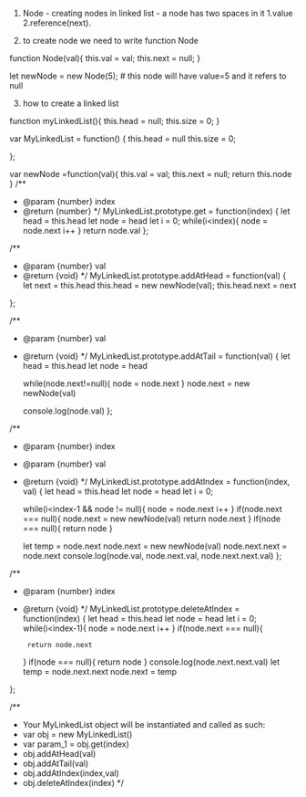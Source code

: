 1. Node - creating nodes in linked list - a node has two spaces in it 1.value 2.reference(next).

2. to create node we need to write function Node

function Node(val){
this.val = val;
this.next = null;
}

let newNode = new Node(5);  # this node will have value=5 and it refers to null



3. how to create a linked list

function myLinkedList(){
    this.head = null;
    this.size = 0;
}



var MyLinkedList = function() {
    this.head = null
    this.size = 0;
    
};

var newNode =function(val){
    this.val = val;
    this.next = null;
    return this.node
}
/** 
 * @param {number} index
 * @return {number}
 */
MyLinkedList.prototype.get = function(index) {
    let head = this.head
    let node = head
    let i = 0;
    while(i<index){
        node = node.next
        i++
    }
    return node.val
};

/** 
 * @param {number} val
 * @return {void}
 */
MyLinkedList.prototype.addAtHead = function(val) {
    let next = this.head
    this.head = new newNode(val);
    this.head.next = next
    
};

/** 
 * @param {number} val
 * @return {void}
 */
MyLinkedList.prototype.addAtTail = function(val) {
    let head = this.head
    let node = head

    while(node.next!=null){
        node = node.next
    }
    node.next = new newNode(val)

    console.log(node.val)
};

/** 
 * @param {number} index 
 * @param {number} val
 * @return {void}
 */
MyLinkedList.prototype.addAtIndex = function(index, val) {
    let head = this.head
    let node = head
    let i = 0;
    
    while(i<index-1 && node != null){
        node = node.next
        i++
    }
    if(node.next === null){
        node.next = new newNode(val)
        return node.next
    }
    if(node === null){
        return node
    }
    
    let temp = node.next
    node.next = new newNode(val)
    node.next.next = node.next
    console.log(node.val, node.next.val, node.next.next.val)
};

/** 
 * @param {number} index
 * @return {void}
 */
MyLinkedList.prototype.deleteAtIndex = function(index) {
     let head = this.head
    let node = head
    let i = 0;
    while(i<index-1){
        node = node.next
        i++
    }
    if(node.next === null){

        return node.next
    }
    if(node === null){
        return node
    }
    console.log(node.next.next.val)
    let temp = node.next.next
    node.next = temp
    
};

/** 
 * Your MyLinkedList object will be instantiated and called as such:
 * var obj = new MyLinkedList()
 * var param_1 = obj.get(index)
 * obj.addAtHead(val)
 * obj.addAtTail(val)
 * obj.addAtIndex(index,val)
 * obj.deleteAtIndex(index)
 */